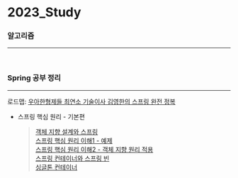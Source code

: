 # 2023_Study

### 알고리즘
***
<br/>

### Spring 공부 정리
***
로드맵: [우아한형제들 최연소 기술이사 김영한의 스프링 완전 정복](https://www.inflearn.com/roadmaps/373, "로드맵 링크")   



* 스프링 핵심 원리 - 기본편   
  > [객체 지향 설계와 스프링](https://github.com/keke5149/2023_Study/blob/main/Spring/TIL_230104.md)<br/>
  > [스프링 핵심 원리 이해1 - 예제](https://github.com/keke5149/2023_Study/blob/main/Spring/TIL_230105.md)<br/>
  > [스프링 핵심 원리 이해2 - 객체 지향 원리 적용](https://github.com/keke5149/2023_Study/blob/main/Spring/TIL_230106.md)<br/>
  > [스프링 컨테이너와 스프링 빈](https://github.com/keke5149/2023_Study/blob/main/Spring/TIL_230111.md)<br/>
  > [싱글톤 컨테이너](https://github.com/keke5149/2023_Study/blob/main/Spring/TIL_230114.md)<br/>
